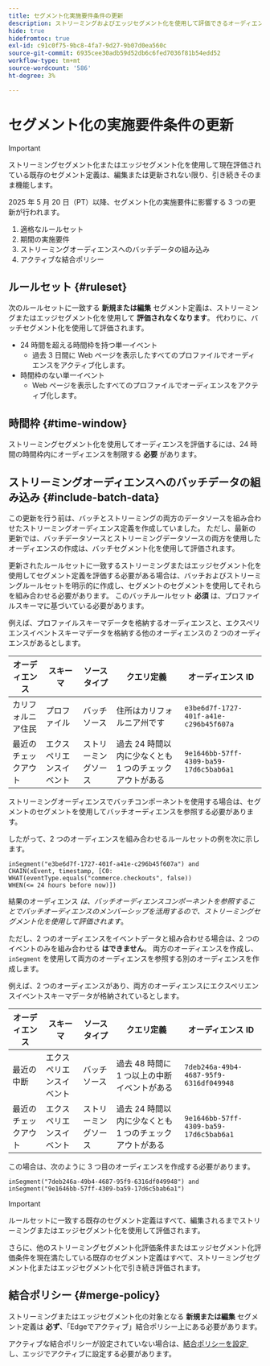 ```yaml
---
title: セグメント化実施要件条件の更新
description: ストリーミングおよびエッジセグメント化を使用して評価できるオーディエンスのタイプに影響する、セグメント化実施要件の更新について説明します。
hide: true
hidefromtoc: true
exl-id: c91c0f75-9bc8-4fa7-9d27-9b07d0ea560c
source-git-commit: 6935cee30adb59d52db6c6fed7036f81b54edd52
workflow-type: tm+mt
source-wordcount: '586'
ht-degree: 3%

---
```


# セグメント化の実施要件条件の更新

>[!IMPORTANT]
>
>ストリーミングセグメント化またはエッジセグメント化を使用して現在評価されている既存のセグメント定義は、編集または更新されない限り、引き続きそのまま機能します。

2025 年 5 月 20 日（PT）以降、セグメント化の実施要件に影響する 3 つの更新が行われます。

1. 適格なルールセット
2. 期間の実施要件
3. ストリーミングオーディエンスへのバッチデータの組み込み
4. アクティブな結合ポリシー

## ルールセット {#ruleset}

次のルールセットに一致する **新規または編集** セグメント定義は、ストリーミングまたはエッジセグメント化を使用して **評価されなくなります**。 代わりに、バッチセグメント化を使用して評価されます。

- 24 時間を超える時間枠を持つ単一イベント
   - 過去 3 日間に Web ページを表示したすべてのプロファイルでオーディエンスをアクティブ化します。
- 時間枠のない単一イベント
   - Web ページを表示したすべてのプロファイルでオーディエンスをアクティブ化します。

## 時間枠 {#time-window}

ストリーミングセグメント化を使用してオーディエンスを評価するには、24 時間の時間枠内にオーディエンスを制限する **必要** があります。

## ストリーミングオーディエンスへのバッチデータの組み込み {#include-batch-data}

この更新を行う前は、バッチとストリーミングの両方のデータソースを組み合わせたストリーミングオーディエンス定義を作成していました。 ただし、最新の更新では、バッチデータソースとストリーミングデータソースの両方を使用したオーディエンスの作成は、バッチセグメント化を使用して評価されます。

更新されたルールセットに一致するストリーミングまたはエッジセグメント化を使用してセグメント定義を評価する必要がある場合は、バッチおよびストリーミングルールセットを明示的に作成し、セグメントのセグメントを使用してそれらを組み合わせる必要があります。 このバッチルールセット **必須** は、プロファイルスキーマに基づいている必要があります。

例えば、プロファイルスキーマデータを格納するオーディエンスと、エクスペリエンスイベントスキーマデータを格納する他のオーディエンスの 2 つのオーディエンスがあるとします。

| オーディエンス | スキーマ | ソースタイプ | クエリ定義 | オーディエンス ID |
| -------- | ------ | ----------- | ---------------- | ----------- |
| カリフォルニア住民 | プロファイル | バッチソース | 住所はカリフォルニア州です | `e3be6d7f-1727-401f-a41e-c296b45f607a` |
| 最近のチェックアウト | エクスペリエンスイベント | ストリーミングソース | 過去 24 時間以内に少なくとも 1 つのチェックアウトがある | `9e1646bb-57ff-4309-ba59-17d6c5bab6a1` |

ストリーミングオーディエンスでバッチコンポーネントを使用する場合は、セグメントのセグメントを使用してバッチオーディエンスを参照する必要があります。

したがって、2 つのオーディエンスを組み合わせるルールセットの例を次に示します。

```
inSegment("e3be6d7f-1727-401f-a41e-c296b45f607a") and 
CHAIN(xEvent, timestamp, [C0: WHAT(eventType.equals("commerce.checkouts", false)) 
WHEN(<= 24 hours before now)])
```

結果のオーディエンス *は、バッチオーディエンスコンポーネントを参照することでバッチオーディエンスのメンバーシップを活用するので、ストリーミングセグメント化を使用して評価されます*。

ただし、2 つのオーディエンスをイベントデータと組み合わせる場合は、2 つのイベントのみを組み合わせる **はできません**。 両方のオーディエンスを作成し、`inSegment` を使用して両方のオーディエンスを参照する別のオーディエンスを作成します。

例えば、2 つのオーディエンスがあり、両方のオーディエンスにエクスペリエンスイベントスキーマデータが格納されているとします。

| オーディエンス | スキーマ | ソースタイプ | クエリ定義 | オーディエンス ID |
| -------- | ------ | ----------- | ---------------- | ----------- |
| 最近の中断 | エクスペリエンスイベント | バッチソース | 過去 48 時間に 1 つ以上の中断イベントがある | `7deb246a-49b4-4687-95f9-6316df049948` |
| 最近のチェックアウト | エクスペリエンスイベント | ストリーミングソース | 過去 24 時間以内に少なくとも 1 つのチェックアウトがある | `9e1646bb-57ff-4309-ba59-17d6c5bab6a1` |

この場合は、次のように 3 つ目のオーディエンスを作成する必要があります。

```
inSegment("7deb246a-49b4-4687-95f9-6316df049948") and inSegment("9e1646bb-57ff-4309-ba59-17d6c5bab6a1")
```

>[!IMPORTANT]
>
>ルールセットに一致する既存のセグメント定義はすべて、編集されるまでストリーミングまたはエッジセグメント化を使用して評価されます。
>
>さらに、他のストリーミングセグメント化評価条件またはエッジセグメント化評価条件を現在満たしている既存のセグメント定義はすべて、ストリーミングセグメント化またはエッジセグメント化で引き続き評価されます。

## 結合ポリシー {#merge-policy}

ストリーミングまたはエッジセグメント化の対象となる **新規または編集** セグメント定義は **必ず**、「Edgeでアクティブ」結合ポリシー上にある必要があります。

アクティブな結合ポリシーが設定されていない場合は、[&#x200B; 結合ポリシーを設定 &#x200B;](../profile/merge-policies/ui-guide.md#configure) し、エッジでアクティブに設定する必要があります。
